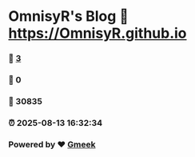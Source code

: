 # OmnisyR's Blog :link: https://OmnisyR.github.io 
### :page_facing_up: [3](https://OmnisyR.github.io/tag.html) 
### :speech_balloon: 0 
### :hibiscus: 30835 
### :alarm_clock: 2025-08-13 16:32:34 
### Powered by :heart: [Gmeek](https://github.com/Meekdai/Gmeek)
